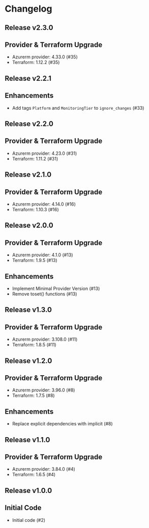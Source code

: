 # Changelog

## Release v2.3.0

## Provider & Terraform Upgrade
- Azurerm provider: 4.33.0 (#35)
- Terraform: 1.12.2 (#35)
   
## Release v2.2.1

## Enhancements

- Add tags `Platform` and `MonitoringTier` to `ignore_changes` (#33)


   
## Release v2.2.0

## Provider & Terraform Upgrade
- Azurerm provider: 4.23.0 (#31)
- Terraform: 1.11.2 (#31)
   
## Release v2.1.0

## Provider & Terraform Upgrade
- Azurerm provider: 4.14.0 (#16)
- Terraform: 1.10.3 (#16)
   
## Release v2.0.0

## Provider & Terraform Upgrade
- Azurerm provider: 4.1.0 (#13)
- Terraform: 1.9.5 (#13)
## Enhancements
- Implement Minimal Provider Version (#13)
- Remove toset() functions (#13)
   
## Release v1.3.0

## Provider & Terraform Upgrade
- Azurerm provider: 3.108.0 (#11)
- Terraform: 1.8.5 (#11)
   
## Release v1.2.0

## Provider & Terraform Upgrade

- Azurerm provider: 3.96.0 (#8)
- Terraform: 1.7.5 (#8)

## Enhancements

- Replace explicit dependencies with implicit (#8)
   
## Release v1.1.0

## Provider & Terraform Upgrade
- Azurerm provider: 3.84.0 (#4)
- Terraform: 1.6.5 (#4)
   
## Release v1.0.0

## Initial Code

- Initial code (#2)


   
